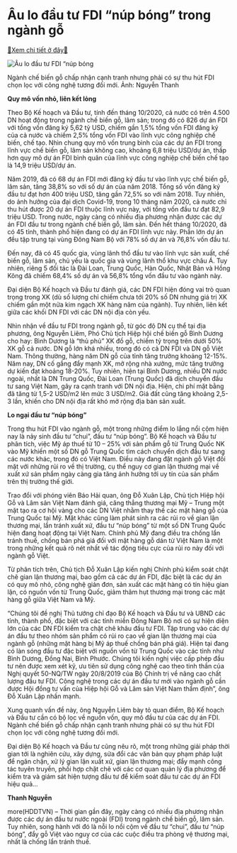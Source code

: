 Âu lo đầu tư FDI “núp bóng” trong ngành gỗ
==========================================

[:gift:Xem chi tiết ở đây:gift:](https://hddtvn.com/au-lo-dau-tu-fdi-nup-bong-trong-nganh-go/)



![Âu lo đầu tư FDI “núp bóng](https://hddtvn.com/wp-content/uploads/2021/01/5105_8-_1818_go_xk.jpg "Âu lo đầu tư FDI “núp bóng")


Ngành chế biến gỗ chấp nhận cạnh tranh nhưng phải có sự thu hút FDI chọn lọc với công nghệ tương đối mới. Ảnh: Nguyễn Thanh



**Quy mô vốn nhỏ, liên kết lỏng**


Theo Bộ Kế hoạch và Đầu tư, tính đến tháng 10/2020, cả nước có trên 4.500 DN hoạt động trong ngành chế biến gỗ, lâm sản; trong đó có 826 dự án FDI với tổng vốn đăng ký 5,62 tỷ USD, chiếm gần 1,5% tổng vốn FDI đăng ký của cả nước và chiếm 2,5% tổng vốn FDI vào lĩnh vực công nghiệp chế biến, chế tạo. Nhìn chung quy mô vốn trung bình của các dự án FDI trong lĩnh vực chế biến gỗ, lâm sản không cao, khoảng 6,8 triệu USD/dự án, thấp hơn quy mô dự án FDI bình quân của lĩnh vực công nghiệp chế biến chế tạo là 14,9 triệu USD/dự án.





Năm 2019, đã có 68 dự án FDI mới đăng ký đầu tư vào lĩnh vực chế biến gỗ, lâm sản, tăng 38,8% so với số dự án của năm 2018. Tổng số vốn đăng ký đầu tư đạt hơn 400 triệu USD, tăng gần 72,5% so với năm 2018. Tuy nhiên, do ảnh hưởng của đại dịch Covid-19, trong 10 tháng năm 2020, cả nước chỉ thu hút được 20 dự án FDI thuộc lĩnh vực này, với tổng vốn đầu tư đạt 82,9 triệu USD. 
Trong nước, ngày càng có nhiều địa phương nhận được các dự án FDI đầu tư trong ngành chế biến gỗ, lâm sản. Đến hết tháng 10/2020, đã có 45 tỉnh, thành phố hiện đang có dự án FDI lĩnh vực này. Phần lớn dự án đều tập trung tại vùng Đông Nam Bộ với 78% số dự án và 76,8% vốn đầu tư.






Đến nay, đã có 45 quốc gia, vùng lãnh thổ đầu tư vào lĩnh vực sản xuất, chế biến gỗ, lâm sản, chủ yếu là quốc gia và vùng lãnh thổ khu vực châu Á. Tuy nhiên, riêng 5 đối tác là Đài Loan, Trung Quốc, Hàn Quốc, Nhật Bản và Hồng Kông đã chiếm 68,4% số dự án và 56,8% tổng vốn đầu tư vào ngành này.


Đại diện Bộ Kế hoạch và Đầu tư đánh giá, các DN FDI hiện đóng vai trò quan trọng trong XK (dù số lượng chỉ chiếm chưa tới 20% số DN nhưng giá trị XK chiếm gần một nửa kim ngạch XK hàng năm của ngành). Tuy nhiên, liên kết giữa các khối DN FDI với các DN nội địa còn yếu.


Nhìn nhận về đầu tư FDI trong ngành gỗ, từ góc độ DN cụ thể tại địa phương, ông Nguyễn Liêm, Phó Chủ tịch Hiệp hội chế biến gỗ Bình Dương cho hay: Bình Dương là “thủ phủ” XK đồ gỗ, chiếm tỷ trọng trên dưới 50% XK gỗ cả nước. DN gỗ lớn khá nhiều, trong đó có cả DN FDI và DN gỗ Việt Nam. Thông thường, hàng năm DN gỗ của tỉnh tăng trưởng khoảng 12-15%. Năm nay, DN cố gắng đẩy mạnh XK, mở rộng nhà xưởng, mức tăng trưởng dự kiến đạt khoảng 18-20%. Tuy nhiên, hiện tại Bình Dương, nhiều DN nước ngoài, nhất là DN Trung Quốc, Đài Loan (Trung Quốc) đã dịch chuyển đầu tư sang Việt Nam, gây ra cạnh tranh với DN nội địa. Hiện, chi phí mặt bằng đã tăng từ 1,5-2 USD/m2 lên mức 3 USD/m2. Giá đất cũng tăng khoảng 2,5-3 lần, khiến cho DN nội địa rất khó mở rộng địa bàn sản xuất.


**Lo ngại đầu tư “núp bóng”**


Trong thu hút FDI vào ngành gỗ, một trong những điểm lo lắng nổi cộm hiện nay là nảy sinh đầu tư “chui”, đầu tư “núp bóng”. Bộ Kế hoạch và Đầu tư phân tích, việc Mỹ áp thuế từ 10 – 25% với sản phẩm gỗ từ Trung Quốc NK vào Mỹ khiến một số DN gỗ Trung Quốc tìm cách chuyển dịch đầu tư sang các nước khác, trong đó có Việt Nam. Điều này đang đặt ngành gỗ Việt đối mặt với những rủi ro về thị trường, cụ thể nguy cơ gian lận thương mại về xuất xứ sản phẩm ngày càng gia tăng ảnh hưởng tới uy tín của sản phẩm trên thị trường thế giới.


Trao đổi với phóng viên Báo Hải quan, ông Đỗ Xuân Lập, Chủ tịch Hiệp hội Gỗ và Lâm sản Việt Nam đánh giá, căng thẳng thương mại Mỹ – Trung một mặt tạo ra cơ hội vàng cho các DN Việt nhằm thay thế các mặt hàng gỗ của Trung Quốc tại Mỹ. Mặt khác cũng làm phát sinh ra các rủi ro về gian lận thương mại, lẩn tránh xuất xứ, đầu tư “núp bóng” từ một số DN Trung Quốc hiện đang hoạt động tại Việt Nam. Chính phủ Mỹ đang điều tra chống lẩn tránh thuế, chống bán phá giá đối với mặt hàng gỗ dán từ Việt Nam là một trong những kết quả rõ nét nhất về tác động tiêu cực của rủi ro này đối với ngành gỗ Việt.


Từ phân tích trên, Chủ tịch Đỗ Xuân Lập kiến nghị Chính phủ kiểm soát chặt chẽ gian lận thương mại, bao gồm cả các dự án FDI, đặc biệt là các dự án có quy mô nhỏ, công nghệ giản đơn, sản xuất các mặt hàng có tín hiệu gian lận, có nguồn vốn từ Trung Quốc, giảm thâm hụt thương mại trong các mặt hàng gỗ giữa Việt Nam và Mỹ.


“Chúng tôi đề nghị Thủ tướng chỉ đạo Bộ Kế hoạch và Đầu tư và UBND các tỉnh, thành phố, đặc biệt với các tỉnh miền Đông Nam Bộ nơi có sự hiện diện lớn của các DN FDI kiểm tra chặt chẽ khâu đầu tư FDI. Tập trung vào các dự án đầu tư theo nhóm sản phẩm có rủi ro cao về gian lận thương mại của ngành gỗ (những mặt hàng bị Mỹ áp thuế chống bán phá giá). Hiện tại đang có làn sóng đầu tư đặc biệt với nguồn vốn từ Trung Quốc vào các tỉnh như Bình Dương, Đồng Nai, Bình Phước. Chúng tôi kiến nghị việc cấp phép đầu tư nên được xem xét kỹ, ưu tiên sử dụng công nghệ cao theo tinh thần của Nghị quyết 50-NQ/TW ngày 20/8/2019 của Bộ Chính trị về nâng cao chất lượng đầu tư FDI. Công nghệ trong các dự án đầu tư mới vào ngành gỗ cần được Hội đồng tư vấn của Hiệp hội Gỗ và Lâm sản Việt Nam thẩm định”, ông Đỗ Xuân Lập nhấn mạnh.


Xung quanh vấn đề này, ông Nguyễn Liêm bày tỏ quan điểm, Bộ Kế hoạch và Đầu tư cần có bộ lọc về nguồn vốn, quy mô đầu tư của các dự án FDI. Ngành chế biến gỗ chấp nhận cạnh tranh nhưng phải có sự thu hút FDI chọn lọc với công nghệ tương đối mới.


Đại diện Bộ Kế hoạch và Đầu tư cũng nêu rõ, một trong những giải pháp thời gian tới là nghiên cứu, xây dựng, sửa đổi các văn bản quy phạm pháp luật để ngăn chặn, xử lý gian lận xuất xứ, gian lận thương mại; đẩy mạnh công tác tuyên truyền, phối hợp chặt chẽ với các cơ quan quản lý địa phương để kiểm tra và giám sát hiện tượng đầu tư để kiểm soát đầu tư các dự án FDI hiệu quả…




**Thanh Nguyễn**



more(HDDTVN) – Thời gian gần đây, ngày càng có nhiều địa phương nhận được các dự án đầu tư nước ngoài (FDI) trong ngành chế biến gỗ, lâm sản. Tuy nhiên, song hành với đó là nỗi lo nổi cộm về đầu tư “chui”, đầu tư “núp bóng”, đẩy gỗ Việt vào nguy cơ của các cuộc điều tra phòng vệ thương mại, nhất là chống lẩn tránh thuế.

